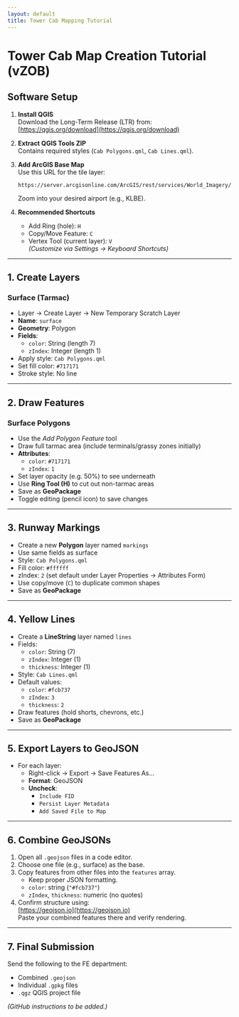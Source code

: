 ```yaml
---
layout: default
title: Tower Cab Mapping Tutorial
---
```


# Tower Cab Map Creation Tutorial (vZOB)

## Software Setup

1. **Install QGIS**  
   Download the Long-Term Release (LTR) from:  
   [https://qgis.org/download](https://qgis.org/download)

2. **Extract QGIS Tools ZIP**  
   Contains required styles (`Cab Polygons.qml`, `Cab Lines.qml`).

3. **Add ArcGIS Base Map**  
   Use this URL for the tile layer:  
   ```
   https://server.arcgisonline.com/ArcGIS/rest/services/World_Imagery/MapServer/tile/{z}/{y}/{x}
   ```
   Zoom into your desired airport (e.g., KLBE).

4. **Recommended Shortcuts**
   - Add Ring (hole): `H`
   - Copy/Move Feature: `C`
   - Vertex Tool (current layer): `V`  
   *(Customize via Settings → Keyboard Shortcuts)*

---

## 1. Create Layers

### Surface (Tarmac)
- Layer → Create Layer → New Temporary Scratch Layer
- **Name**: `surface`
- **Geometry**: Polygon
- **Fields**:
  - `color`: String (length 7)
  - `zIndex`: Integer (length 1)
- Apply style: `Cab Polygons.qml`
- Set fill color: `#717171`
- Stroke style: No line

---

## 2. Draw Features

### Surface Polygons
- Use the *Add Polygon Feature* tool
- Draw full tarmac area (include terminals/grassy zones initially)
- **Attributes**:
  - `color`: `#717171`
  - `zIndex`: `1`
- Set layer opacity (e.g. 50%) to see underneath
- Use **Ring Tool (H)** to cut out non-tarmac areas
- Save as **GeoPackage**
- Toggle editing (pencil icon) to save changes

---

## 3. Runway Markings

- Create a new **Polygon** layer named `markings`
- Use same fields as surface
- Style: `Cab Polygons.qml`
- Fill color: `#ffffff`
- zIndex: `2` (set default under Layer Properties → Attributes Form)
- Use copy/move (`C`) to duplicate common shapes
- Save as **GeoPackage**

---

## 4. Yellow Lines

- Create a **LineString** layer named `lines`
- Fields:
  - `color`: String (7)
  - `zIndex`: Integer (1)
  - `thickness`: Integer (1)
- Style: `Cab Lines.qml`
- Default values:
  - `color`: `#fcb737`
  - `zIndex`: `3`
  - `thickness`: `2`
- Draw features (hold shorts, chevrons, etc.)
- Save as **GeoPackage**

---

## 5. Export Layers to GeoJSON

- For each layer:
  - Right-click → Export → Save Features As...
  - **Format**: GeoJSON
  - **Uncheck**:
    - `Include FID`
    - `Persist Layer Metadata`
    - `Add Saved File to Map`

---

## 6. Combine GeoJSONs

1. Open all `.geojson` files in a code editor.
2. Choose one file (e.g., surface) as the base.
3. Copy features from other files into the `features` array.
   - Keep proper JSON formatting.
   - `color`: string (`"#fcb737"`)
   - `zIndex`, `thickness`: numeric (no quotes)
4. Confirm structure using:  
   [https://geojson.io](https://geojson.io)  
   Paste your combined features there and verify rendering.

---

## 7. Final Submission

Send the following to the FE department:
- Combined `.geojson`
- Individual `.gpkg` files
- `.qgz` QGIS project file

*(GitHub instructions to be added.)*